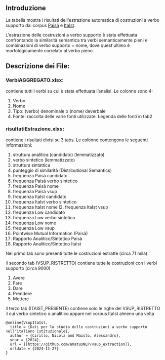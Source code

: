 ## Introduzione

La tabella mostra i risultati dell'estrazione automatica di costruzioni a verbo supporto dai corpus [Paisà](https://www.corpusitaliano.it/) e [ItaIst](https://huggingface.co/datasets/VerbACxSS/ItaIst).

L'estrazione delle costruzioni a verbo supporto è stata effettuata confrontando la similarità semantica tra verbi semanticamente pieni e combinazioni di verbo supporto + nome, dove quest'ultimo è morfologicamente correlato al verbo pieno.

## Descrizione dei File:

### VerbiAGGREGATO.xlsx:

contiene tutti i verbi su cui è stata effettuata l’analisi. Le colonne sono 4:
1.	Verbo
2.	Nome
3.	Tipo: (verbo) denominale o (nome) deverbale
4.	Fonte: raccolta delle varie fonti utilizzate. Legenda delle fonti in tab2

### risultatiEstrazione.xlxs:

contiene i risultati divisi su 3 tabs. Le colonne contengono le seguenti informazioni:
1.	struttura analitica (candidato) (lemmatizzato)
2.	verbo sintetico (lemmatizzato)
3.	struttura sintattica
4.	punteggio di similarità (Distributional Semantics)
5.	frequenza Paisà candidato
6.	frequenza Paisà verbo sintetico
7.	frequenza Paisà nome
8.	frequenza Paisà vsup
9.	frequenza ItaIst candidato
10.	frequenza ItaIst verbo sintetico
11.	frequenza ItaIst nome
l2.	frequenza ItaIst vsup
13.	frequenza Low candidato
14.	frequenza Low verbo sintetico
15.	frequenza Low nome
16.	frequenza Low vsup
17.	Pointwise Mutual Information (Paisà)
18.	Rapporto Analitico/Sintetico Paisà
19.	Rapporto Analitico/Sintetico ItaIst

Nel primo tab sono presenti tutte le costruzioni estratte (circa 71 mila).

Il secondo tab (VSUP_RISTRETTO) contiene tutte le costruzioni con i verbi supporto (circa 9000)
1.	Avere
2.	Fare
3.	Dare
4.	Prendere
5.	Mettere

Il terzo tab (ITAIST_PRESENTE) contiene solo le righe del VSUP_RISTRETTO il cui verbo sintetico o analitico appare nel corpus ItaIst almeno una volta

```
@online{VsupItaIst,
  title = {Dati per lo studio delle costruzioni a verbo supporto nell'italiano istituzionale},
  author = {Cirillo, Nicola and Maisto, Alessandro},
  year = {2024},
  url = {[https://github.com/amatusNLP/vsup_extraction]},
  urldate = {2024-11-27}
}
```
